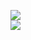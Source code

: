 [![](https://img.shields.io/badge/Made%20With-Github%20Spray-lightgrey.svg?style=for-the-badge&logo=github)](https://github.com/Annihil/github-spray#18886)  
[![](https://i.imgur.com/2DrTn0Z.gif)](https://github.com/Annihil/github-spray)